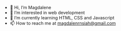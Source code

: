 - 👋 Hi, I’m Magdalene
- 👀 I’m interested in web development
- 🌱 I’m currently learning HTML, CSS and Javascript
- 📫 How to reach me at magdalenrnsiah@gmail.com

<!---
Maggie24-tech/Maggie24-tech is a ✨ special ✨ repository because its `README.md` (this file) appears on your GitHub profile.
You can click the Preview link to take a look at your changes.
--->
